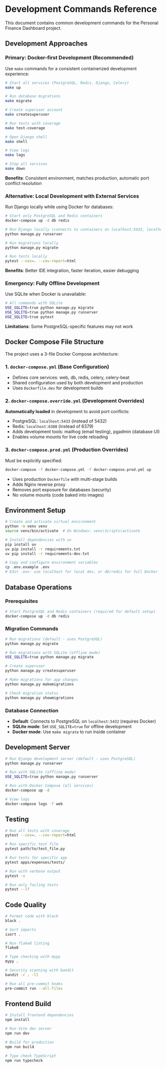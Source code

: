 # Development Commands Reference

This document contains common development commands for the Personal Finance Dashboard project.

## Development Approaches

### Primary: Docker-first Development (Recommended)

Use `make` commands for a consistent containerized development experience:

```bash
# Start all services (PostgreSQL, Redis, Django, Celery)
make up

# Run database migrations
make migrate

# Create superuser account
make createsuperuser

# Run tests with coverage
make test-coverage

# Open Django shell
make shell

# View logs
make logs

# Stop all services
make down
```

**Benefits**: Consistent environment, matches production, automatic port conflict resolution

### Alternative: Local Development with External Services

Run Django locally while using Docker for databases:

```bash
# Start only PostgreSQL and Redis containers
docker-compose up -d db redis

# Run Django locally (connects to containers on localhost:5433, localhost:6380)
python manage.py runserver

# Run migrations locally
python manage.py migrate

# Run tests locally
pytest --cov=. --cov-report=html
```

**Benefits**: Better IDE integration, faster iteration, easier debugging

### Emergency: Fully Offline Development

Use SQLite when Docker is unavailable:

```bash
# All commands with SQLite
USE_SQLITE=true python manage.py migrate
USE_SQLITE=true python manage.py runserver
USE_SQLITE=true pytest
```

**Limitations**: Some PostgreSQL-specific features may not work

## Docker Compose File Structure

The project uses a 3-file Docker Compose architecture:

### 1. `docker-compose.yml` (Base Configuration)

- Defines core services: web, db, redis, celery, celery-beat
- Shared configuration used by both development and production
- Uses `Dockerfile.dev` for development builds

### 2. `docker-compose.override.yml` (Development Overrides)

**Automatically loaded** in development to avoid port conflicts:

- PostgreSQL: `localhost:5433` (instead of 5432)
- Redis: `localhost:6380` (instead of 6379)
- Adds development tools: mailhog (email testing), pgadmin (database UI)
- Enables volume mounts for live code reloading

### 3. `docker-compose.prod.yml` (Production Overrides)

Must be explicitly specified:

```bash
docker-compose -f docker-compose.yml -f docker-compose.prod.yml up
```

- Uses production `Dockerfile` with multi-stage builds
- Adds Nginx reverse proxy
- Removes port exposure for databases (security)
- No volume mounts (code baked into images)

## Environment Setup

```bash
# Create and activate virtual environment
python -m venv venv
source venv/bin/activate  # On Windows: venv\Scripts\activate

# Install dependencies with uv
pip install uv
uv pip install -r requirements.txt
uv pip install -r requirements-dev.txt

# Copy and configure environment variables
cp .env.example .env
# Edit .env: use localhost for local dev, or db/redis for full Docker
```

## Database Operations

### Prerequisites

```bash
# Start PostgreSQL and Redis containers (required for default setup)
docker-compose up -d db redis
```

### Migration Commands

```bash
# Run migrations (default - uses PostgreSQL)
python manage.py migrate

# Run migrations with SQLite (offline mode)
USE_SQLITE=true python manage.py migrate

# Create superuser
python manage.py createsuperuser

# Make migrations for app changes
python manage.py makemigrations

# Check migration status
python manage.py showmigrations
```

### Database Connection

- **Default**: Connects to PostgreSQL on `localhost:5432` (requires Docker)
- **SQLite mode**: Set `USE_SQLITE=true` for offline development
- **Docker mode**: Use `make migrate` to run inside container

## Development Server

```bash
# Run Django development server (default - uses PostgreSQL)
python manage.py runserver

# Run with SQLite (offline mode)
USE_SQLITE=true python manage.py runserver

# Run with Docker Compose (all services)
docker-compose up -d

# View logs
docker-compose logs -f web
```

## Testing

```bash
# Run all tests with coverage
pytest --cov=. --cov-report=html

# Run specific test file
pytest path/to/test_file.py

# Run tests for specific app
pytest apps/expenses/tests/

# Run with verbose output
pytest -v

# Run only failing tests
pytest --lf
```

## Code Quality

```bash
# Format code with black
black .

# Sort imports
isort .

# Run flake8 linting
flake8

# Type checking with mypy
mypy .

# Security scanning with bandit
bandit -r . -ll

# Run all pre-commit hooks
pre-commit run --all-files
```

## Frontend Build

```bash
# Install frontend dependencies
npm install

# Run Vite dev server
npm run dev

# Build for production
npm run build

# Type check TypeScript
npm run typecheck
```
